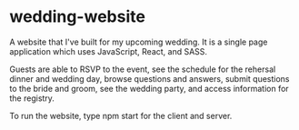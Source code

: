 # wedding-website

A website that I've built for my upcoming wedding. It is a single page application which uses JavaScript, React, and SASS.

Guests are able to RSVP to the event, see the schedule for the rehersal dinner and wedding day, browse questions and answers, submit questions to the bride and groom, see the wedding party, and access information for the registry.

To run the website, type npm start for the client and server.
